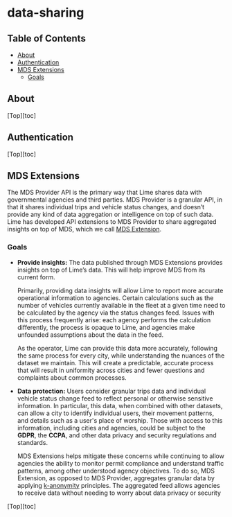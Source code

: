 # data-sharing

## Table of Contents

- [About](#about)
- [Authentication](#authentication)
- [MDS Extensions](#mds-extenstions)
  - [Goals](#goals)
 
## About

[Top][toc]

## Authentication

[Top][toc]

## MDS Extensions

The MDS Provider API is the primary way that Lime shares data with governmental agencies 
and third parties. MDS Provider is a granular API, in that it shares individual trips and vehicle status changes, 
and doesn’t provide any kind of data aggregation or intelligence on top of such data.
Lime has developed API extensions to MDS Provider to share aggregated insights on top of MDS, 
which we call [MDS Extension](mds_extensions/README.md).

### Goals
- **Provide insights:** The data published through MDS Extensions provides insights on top of Lime’s data. This will 
help improve MDS from its current form.

    Primarily, providing data insights will allow Lime to report more accurate operational information to agencies. 
    Certain calculations such as the number of vehicles currently available in the fleet at a given time need to be 
    calculated by the agency via the status changes feed. Issues with this process frequently arise: each agency 
    performs the calculation differently, the process is opaque to Lime, and agencies make unfounded assumptions 
    about the data in the feed.

    As the operator, Lime can provide this data more accurately, following the same process for every city, while 
    understanding the nuances of the dataset we maintain. This will create a predictable, accurate process 
    that will result in uniformity across cities and fewer questions and complaints about common processes.

- **Data protection:** Users consider granular trips data and individual vehicle status change feed to reflect personal
or otherwise sensitive information.  In particular, this data, when combined with other datasets, can allow a city to
identify individual users, their movement patterns, and details such as a user's place of worship.  Those with access
to this information, including cities and agencies, could be subject to the **GDPR**, the **CCPA**, and 
other data privacy and security regulations and standards.
    
    MDS Extensions helps mitigate these concerns while continuing to allow agencies the ability to monitor permit
    compliance and understand traffic patterns, among other understood agency objectives.  To do so, MDS Extension, as
    opposed to MDS Provider, aggregates granular data by applying [k-anonymity](https://en.wikipedia.org/wiki/K-anonymity)
    principles.  The aggregated feed allows agencies to receive data without needing to worry about data privacy or
    security

[Top][toc]
